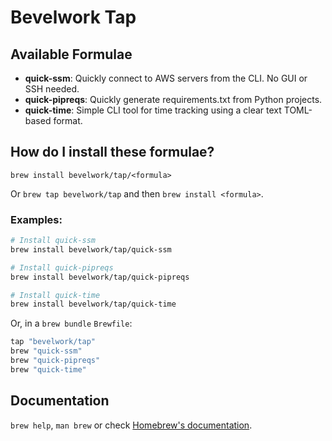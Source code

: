 # Bevelwork Tap

## Available Formulae

- **quick-ssm**: Quickly connect to AWS servers from the CLI. No GUI or SSH needed.
- **quick-pipreqs**: Quickly generate requirements.txt from Python projects.
- **quick-time**: Simple CLI tool for time tracking using a clear text TOML-based format.

## How do I install these formulae?

`brew install bevelwork/tap/<formula>`

Or `brew tap bevelwork/tap` and then `brew install <formula>`.

### Examples:
```bash
# Install quick-ssm
brew install bevelwork/tap/quick-ssm

# Install quick-pipreqs
brew install bevelwork/tap/quick-pipreqs

# Install quick-time
brew install bevelwork/tap/quick-time
```

Or, in a `brew bundle` `Brewfile`:

```ruby
tap "bevelwork/tap"
brew "quick-ssm"
brew "quick-pipreqs"
brew "quick-time"
```

## Documentation

`brew help`, `man brew` or check [Homebrew's documentation](https://docs.brew.sh).
